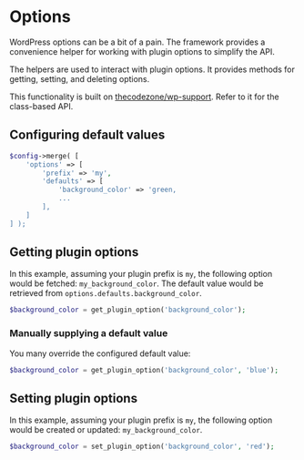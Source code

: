 # Options

WordPress options can be a bit of a pain. The framework provides a convenience helper for working with plugin options to simplify the API. 

The helpers are used to interact with plugin options. It provides methods for getting, setting, and deleting options. 

<tip>
This functionality is built on <a href="https://thecodezone.github.io/wp-support/options.html">thecodezone/wp-support</a>. Refer to it for the class-based API. 
</tip>

## Configuring default values

```php
$config->merge( [
    'options' => [
        'prefix' => 'my',
        'defaults' => [
            'background_color' => 'green,
            ...
        ],
    ]
] );
```

## Getting plugin options

In this example, assuming your plugin prefix is `my`, the following option would be fetched: `my_background_color`. The default value would be retrieved from `options.defaults.background_color`.

```php 
$background_color = get_plugin_option('background_color');
```

### Manually supplying a default value

You many override the configured default value: 

```php 
$background_color = get_plugin_option('background_color', 'blue');
```

## Setting plugin options

In this example, assuming your plugin prefix is `my`, the following option would be created or updated: `my_background_color`.
```php 
$background_color = set_plugin_option('background_color', 'red');
```
